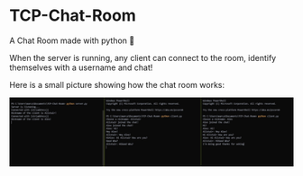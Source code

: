 # TCP-Chat-Room
A Chat Room made with python 🐍

When the server is running, any client can connect to the room, identify themselves with a username and chat!


Here is a small picture showing how the chat room works:

<img src="tcp.jpg" alt="" />
